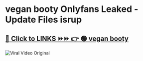 
 # vegan booty Onlyfans Leaked - Update Files isrup

## <h2><a href="https://clipsfans.com/vegan_booty&ref=git">🔗 Click to LINKS ⏩⏩ 👉 🟢 vegan booty </a></h2>

<a href="https://clipsfans.com/vegan_booty&ref=git" rel="nofollow" data-target="animated-image.originalLink"><img src="https://i.ibb.co.com/xMMVF88/686577567.gif" alt="Viral Video Original" style="max-width: 100%; display: inline-block;" data-target="animated-image.originalImage"></a>

